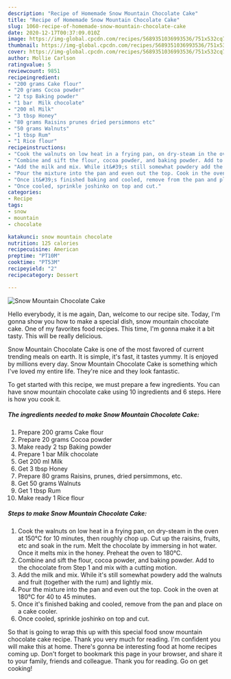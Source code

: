 ```yaml
---
description: "Recipe of Homemade Snow Mountain Chocolate Cake"
title: "Recipe of Homemade Snow Mountain Chocolate Cake"
slug: 1060-recipe-of-homemade-snow-mountain-chocolate-cake
date: 2020-12-17T00:37:09.010Z
image: https://img-global.cpcdn.com/recipes/5689351036993536/751x532cq70/snow-mountain-chocolate-cake-recipe-main-photo.jpg
thumbnail: https://img-global.cpcdn.com/recipes/5689351036993536/751x532cq70/snow-mountain-chocolate-cake-recipe-main-photo.jpg
cover: https://img-global.cpcdn.com/recipes/5689351036993536/751x532cq70/snow-mountain-chocolate-cake-recipe-main-photo.jpg
author: Mollie Carlson
ratingvalue: 5
reviewcount: 9851
recipeingredient:
- "200 grams Cake flour"
- "20 grams Cocoa powder"
- "2 tsp Baking powder"
- "1 bar  Milk chocolate"
- "200 ml Milk"
- "3 tbsp Honey"
- "80 grams Raisins prunes dried persimmons etc"
- "50 grams Walnuts"
- "1 tbsp Rum"
- "1 Rice flour"
recipeinstructions:
- "Cook the walnuts on low heat in a frying pan, on dry-steam in the oven at 150°C for 10 minutes, then roughly chop up. Cut up the raisins, fruits, etc and soak in the rum. Melt the chocolate by immersing in hot water. Once it melts mix in the honey. Preheat the oven to 180°C."
- "Combine and sift the flour, cocoa powder, and baking powder. Add to the chocolate from Step 1 and mix with a cutting motion."
- "Add the milk and mix. While it&#39;s still somewhat powdery add the walnuts and fruit (together with the rum) and lightly mix."
- "Pour the mixture into the pan and even out the top. Cook in the oven at 180°C for 40 to 45 minutes."
- "Once it&#39;s finished baking and cooled, remove from the pan and place on a cake cooler."
- "Once cooled, sprinkle joshinko on top and cut."
categories:
- Recipe
tags:
- snow
- mountain
- chocolate

katakunci: snow mountain chocolate 
nutrition: 125 calories
recipecuisine: American
preptime: "PT10M"
cooktime: "PT53M"
recipeyield: "2"
recipecategory: Dessert

---
```



![Snow Mountain Chocolate Cake](https://img-global.cpcdn.com/recipes/5689351036993536/751x532cq70/snow-mountain-chocolate-cake-recipe-main-photo.jpg)

Hello everybody, it is me again, Dan, welcome to our recipe site. Today, I'm gonna show you how to make a special dish, snow mountain chocolate cake. One of my favorites food recipes. This time, I'm gonna make it a bit tasty. This will be really delicious.



Snow Mountain Chocolate Cake is one of the most favored of current trending meals on earth. It is simple, it's fast, it tastes yummy. It is enjoyed by millions every day. Snow Mountain Chocolate Cake is something which I've loved my entire life. They're nice and they look fantastic.


To get started with this recipe, we must prepare a few ingredients. You can have snow mountain chocolate cake using 10 ingredients and 6 steps. Here is how you cook it.

<!--inarticleads1-->

##### The ingredients needed to make Snow Mountain Chocolate Cake:

1. Prepare 200 grams Cake flour
1. Prepare 20 grams Cocoa powder
1. Make ready 2 tsp Baking powder
1. Prepare 1 bar  Milk chocolate
1. Get 200 ml Milk
1. Get 3 tbsp Honey
1. Prepare 80 grams Raisins, prunes, dried persimmons, etc.
1. Get 50 grams Walnuts
1. Get 1 tbsp Rum
1. Make ready 1 Rice flour




<!--inarticleads2-->

##### Steps to make Snow Mountain Chocolate Cake:

1. Cook the walnuts on low heat in a frying pan, on dry-steam in the oven at 150°C for 10 minutes, then roughly chop up. Cut up the raisins, fruits, etc and soak in the rum. Melt the chocolate by immersing in hot water. Once it melts mix in the honey. Preheat the oven to 180°C.
1. Combine and sift the flour, cocoa powder, and baking powder. Add to the chocolate from Step 1 and mix with a cutting motion.
1. Add the milk and mix. While it&#39;s still somewhat powdery add the walnuts and fruit (together with the rum) and lightly mix.
1. Pour the mixture into the pan and even out the top. Cook in the oven at 180°C for 40 to 45 minutes.
1. Once it&#39;s finished baking and cooled, remove from the pan and place on a cake cooler.
1. Once cooled, sprinkle joshinko on top and cut.




So that is going to wrap this up with this special food snow mountain chocolate cake recipe. Thank you very much for reading. I'm confident you will make this at home. There's gonna be interesting food at home recipes coming up. Don't forget to bookmark this page in your browser, and share it to your family, friends and colleague. Thank you for reading. Go on get cooking!
